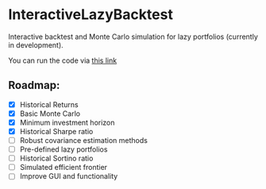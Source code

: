 # InteractiveLazyBacktest

Interactive backtest and Monte Carlo simulation for lazy portfolios (currently in development).

You can run the code via [this link](https://enexqnt-interactivelazybacktest-web-13fjcw.streamlitapp.com/)

## Roadmap:

 * [x] Historical Returns
 * [x] Basic Monte Carlo
 * [X] Minimum investment horizon
 * [X] Historical Sharpe ratio
 * [ ] Robust covariance estimation methods
 * [ ] Pre-defined lazy portfolios
 * [ ] Historical Sortino ratio
 * [ ] Simulated efficient frontier
 * [ ] Improve GUI and functionality
